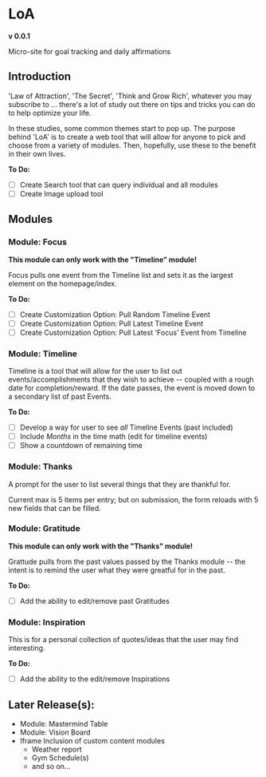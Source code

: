 # LoA
**v 0.0.1**

Micro-site for goal tracking and daily affirmations

## Introduction

'Law of Attraction', 'The Secret', 'Think and Grow Rich', whatever you may subscribe to ... there's a lot of study out there on tips and tricks you can do to help optimize your life.

In these studies, some common themes start to pop up.
The purpose behind 'LoA' is to create a web tool that will allow for anyone to pick and choose from a variety of modules. Then, hopefully, use these to the benefit in their own lives.

**To Do:**
- [ ] Create Search tool that can query individual and all modules
- [ ] Create Image upload tool

## Modules
### Module: Focus

**This module can only work with the "__Timeline__" module!**

Focus pulls one event from the Timeline list and sets it as the largest element on the homepage/index.

**To Do:**
- [ ] Create Customization Option: Pull Random Timeline Event
- [ ] Create Customization Option: Pull Latest Timeline Event
- [ ] Create Customization Option: Pull Latest 'Focus' Event from Timeline

### Module: Timeline
Timeline is a tool that will allow for the user to list out events/accomplishments that they wish to achieve -- coupled with a rough date for completion/reward. If the date passes, the event is moved down to a secondary list of past Events.

**To Do:**
- [ ] Develop a way for user to see _all_ Timeline Events (past included)
- [ ] Include _Months_ in the time math (edit for timeline events)
- [ ] Show a countdown of remaining time

### Module: Thanks
A prompt for the user to list several things that they are thankful for.

Current max is 5 items per entry; but on submission, the form reloads with 5 new fields that can be filled.

### Module: Gratitude

**This module can only work with the "__Thanks__" module!**

Grattude pulls from the past values passed by the Thanks module -- the intent is to remind the user what they were greatful for in the past.

**To Do:**
- [ ] Add the ability to edit/remove past Gratitudes

### Module: Inspiration

This is for a personal collection of quotes/ideas that the user may find interesting.

**To Do:**
- [ ] Add the ability to the edit/remove Inspirations

## Later Release(s):
* Module: Mastermind Table
* Module: Vision Board
* Iframe Inclusion of custom content modules
	* Weather report
	* Gym Schedule(s)
	* and so on...